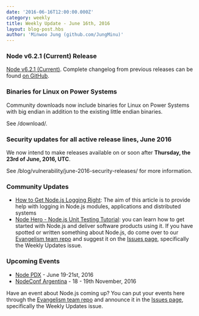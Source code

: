 ```yaml
---
date: '2016-06-16T12:00:00.000Z'
category: weekly
title: Weekly Update - June 16th, 2016
layout: blog-post.hbs
author: 'Minwoo Jung (github.com/JungMinu)'
---
```


### Node v6.2.1 (Current) Release

[Node v6.2.1 (Current)](/blog/release/v6.2.1/). Complete changelog from previous releases can be found [on GitHub](https://github.com/nodejs/node/blob/main/CHANGELOG.md).

### Binaries for Linux on Power Systems

Community downloads now include binaries for Linux on Power Systems with big endian in addition to the existing little endian binaries.

See /download/.

### Security updates for all active release lines, June 2016

We now intend to make releases available on or soon after **Thursday, the 23rd of June, 2016, UTC**.

See /blog/vulnerability/june-2016-security-releases/ for more information.

### Community Updates

- [How to Get Node.js Logging Right](https://blog.risingstack.com/node-js-logging-tutorial/): The aim of this article is to provide help with logging in Node.js modules, applications and distributed systems
- [Node Hero - Node.js Unit Testing Tutorial](https://blog.risingstack.com/node-hero-node-js-unit-testing-tutorial/): you can learn how to get started with Node.js and deliver software products using it.
  If you have spotted or written something about Node.js, do come over to our [Evangelism team repo](https://github.com/nodejs/evangelism) and suggest it on the [Issues page](https://github.com/nodejs/evangelism/issues), specifically the Weekly Updates issue.

### Upcoming Events

- [Node PDX](http://nodepdx.org) - June 19-21st, 2016
- [NodeConf Argentina](https://2016.nodeconf.com.ar) - 18 - 19th November, 2016

Have an event about Node.js coming up? You can put your events here through the [Evangelism team repo](https://github.com/nodejs/evangelism) and announce it in the [Issues page](https://github.com/nodejs/evangelism/issues), specifically the Weekly Updates issue.

